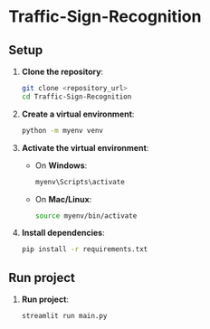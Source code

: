 # Traffic-Sign-Recognition

## Setup

1. **Clone the repository**:
    ```bash
    git clone <repository_url>
    cd Traffic-Sign-Recognition
    ```

2. **Create a virtual environment**:
    ```bash
    python -m myenv venv
    ```

3. **Activate the virtual environment**:
    - On **Windows**:
      ```bash
      myenv\Scripts\activate
      ```
    - On **Mac/Linux**:
      ```bash
      source myenv/bin/activate
      ```

4. **Install dependencies**:
    ```bash
    pip install -r requirements.txt
    ```

## Run project

1. **Run project**:
    ```bash
    streamlit run main.py
    ```